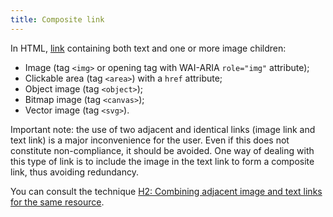 ```yaml
---
title: Composite link
---
```


In HTML, [link](#link) containing both text and one or more image children:

- Image (tag `<img>` or opening tag with WAI-ARIA `role="img"` attribute);
- Clickable area (tag `<area>`) with a `href` attribute;
- Object image (tag `<object>`);
- Bitmap image (tag `<canvas>`);
- Vector image (tag `<svg>`).

Important note: the use of two adjacent and identical links (image link and text link) is a major inconvenience for the user. Even if this does not constitute non-compliance, it should be avoided. One way of dealing with this type of link is to include the image in the text link to form a composite link, thus avoiding redundancy.

You can consult the technique [H2: Combining adjacent image and text links for the same resource](https://www.w3.org/WAI/WCAG21/Techniques/html/H2).
